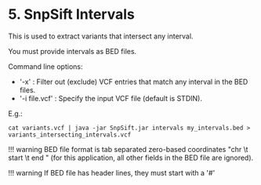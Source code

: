 # 5. SnpSift Intervals

This is used to extract variants that intersect any interval.

You must provide intervals as BED files.

Command line options:

* '-x' : Filter out (exclude) VCF entries that match any interval in the BED files.
* '-i file.vcf' : Specify the input VCF file (default is STDIN).

E.g.:

    cat variants.vcf | java -jar SnpSift.jar intervals my_intervals.bed > variants_intersecting_intervals.vcf

!!! warning
    BED file format is tab separated zero-based coordinates "chr \t start \t end " (for this application, all other fields in the BED file are ignored).

!!! warning
    If BED file has header lines, they must start with a '#'
